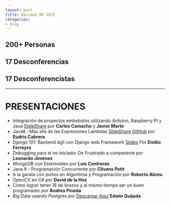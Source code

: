 ```yaml
---
layout: post
title: Barcamp RD 2015
categories:
- blog
---
```


## 200+ Personas

## 17 Desconferencias

## 17 Desconferencistas
---

# PRESENTACIONES

* Integración de proyectos embebidos utilizando Arduino, Raspberry PI y Java  [SlideShare](http://www.slideshare.net/vacax/barcamp-2015-integracin-de-proyectos-embebidos-utilizando-arduino-raspberry-pi-y-java)
 por **Carlos Camacho** y **Javier Marte**
* Java8 : Más allá de las Expresiones Lambdas [SlideShare](http://www.slideshare.net/eudris/java8-ms-all-de-las-expresiones-lambdas) [GitHub](https://github.com/ecabrerar/java-8-mas-alla-de-las-expresiones-lambda) por **Eudris Cabrera**
* Django 101: Backend ágil con Django web Framework [Slides](http://slides.com/emilioferreyra/django-101/#/) Por **Emilio Ferreyra**
* Debugging para el no iniciado: De Frustrado a competente por **Leonardo Jiménez**
* MongoDB con Estereoides por **Luis Contreras**
* Java 8 - Programación Concurrente por **Clivens Petit**
* A la garata con puños en Algoritmia y Programación por **Roberto Abreu**
* OpenCV en C# por **David de la Hoz**
* Cómo lograr tener 18 de brazos y al mismo tiempo ser un buen programador por **Andres Pineda**
* Big Data usando Postgres por [Descargar Aquí](https://github.com/BarcampRD/BarcampRD.github.io/blob/master/slides/2015/PostgreSQL-y-BigData.pptx) **Edwin Quijada**



